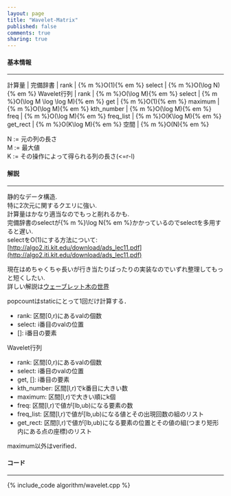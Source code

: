 ```yaml
---
layout: page
title: "Wavelet-Matrix"
published: false
comments: true
sharing: true
---
```


#### 基本情報
  
***

計算量 |
完備辞書 | 
rank | {% m %}O(1){% em %}
select | {% m %}O(\log N){% em %}
Wavelet行列 |
rank | {% m %}O(\log M){% em %}
select | {% m %}O(\log M \log \log M){% em %}
get | {% m %}O(1){% em %}
maximum | {% m %}O(\log M){% em %}
kth_number | {% m %}O(\log M){% em %}
freq | {% m %}O(\log M){% em %}
freq_list | {% m %}O(K\log M){% em %}
get_rect | {% m %}O(K\log M){% em %}
空間 | {% m %}O(N){% em %}
  
N := 元の列の長さ  
M := 最大値  
K := その操作によって得られる列の長さ(<=r-l)  



#### 解説

***

静的なデータ構造.  
特に2次元に関するクエリに強い.  
計算量はかなり適当なのでもっと削れるかも.  
完備辞書のselectが{% m %}\log N{% em %}かかっているのでselectを多用すると遅い.  
selectをO(1)にする方法について:[http://algo2.iti.kit.edu/download/ads_lec11.pdf](http://algo2.iti.kit.edu/download/ads_lec11.pdf)  

現在はめちゃくちゃ長いが行き当たりばったりの実装なのでいずれ整理してもっと短くしたい.  
詳しい解説は[ウェーブレット木の世界](http://www.slideshare.net/pfi/ss-15916040)  
  
popcountはstaticにとって1回だけ計算する．  

* rank: 区間\[0,r)にあるvalの個数
* select: i番目のvalの位置
* \[\]: i番目の要素

Wavelet行列

* rank: 区間\[0,r)にあるvalの個数
* select: i番目のvalの位置
* get, \[\]: i番目の要素
* kth_number: 区間\[l,r)でk番目に大きい数
* maximum: 区間\[l,r)で大きい順にk個
* freq: 区間\[l,r)で値が\[lb,ub)になる要素の数
* freq_list: 区間\[l,r)で値が\[lb,ub)になる値とその出現回数の組のリスト
* get_rect: 区間\[l,r)で値が\[lb,ub)になる要素の位置とその値の組(つまり矩形内にある点の座標)のリスト

maximum以外はverified．

#### コード

***

{% include_code algorithm/wavelet.cpp %}

